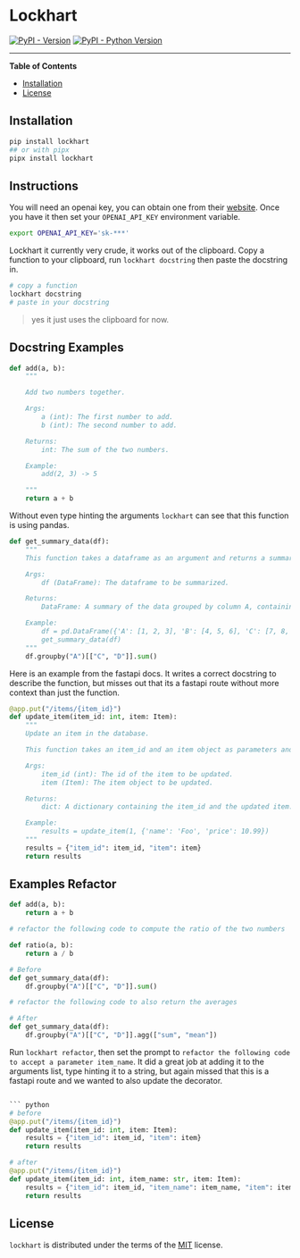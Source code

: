 # Lockhart

[![PyPI - Version](https://img.shields.io/pypi/v/lockhart.svg)](https://pypi.org/project/lockhart)
[![PyPI - Python Version](https://img.shields.io/pypi/pyversions/lockhart.svg)](https://pypi.org/project/lockhart)

---

**Table of Contents**

- [Installation](#installation)
- [License](#license)

## Installation

```bash
pip install lockhart
## or with pipx
pipx install lockhart
```

## Instructions

You will need an openai key, you can obtain one from their
[website](https://beta.openai.com/account/api-keys). Once you have it then set
your `OPENAI_API_KEY` environment variable.

```bash
export OPENAI_API_KEY='sk-***'
```

Lockhart it currently very crude, it works out of the clipboard. Copy a
function to your clipboard, run `lockhart docstring` then paste the docstring
in.

```bash
# copy a function
lockhart docstring
# paste in your docstring
```

> yes it just uses the clipboard for now.

## Docstring Examples

```python
def add(a, b):
    """

    Add two numbers together.

    Args:
        a (int): The first number to add.
        b (int): The second number to add.

    Returns:
        int: The sum of the two numbers.

    Example:
        add(2, 3) -> 5

    """
    return a + b
```

Without even type hinting the arguments `lockhart` can see that this function is using pandas.

```python
def get_summary_data(df):
    """
    This function takes a dataframe as an argument and returns a summary of the data grouped by column A.

    Args:
        df (DataFrame): The dataframe to be summarized.

    Returns:
        DataFrame: A summary of the data grouped by column A, containing the sum of columns C and D.

    Example:
        df = pd.DataFrame({'A': [1, 2, 3], 'B': [4, 5, 6], 'C': [7, 8, 9], 'D': [10, 11, 12]})
        get_summary_data(df)
    """
    df.groupby("A")[["C", "D"]].sum()
```

Here is an example from the fastapi docs. It writes a correct docstring to
describe the function, but misses out that its a fastapi route without more
context than just the function.

```python
@app.put("/items/{item_id}")
def update_item(item_id: int, item: Item):
    """
    Update an item in the database.

    This function takes an item_id and an item object as parameters and updates the item in the database.

    Args:
        item_id (int): The id of the item to be updated.
        item (Item): The item object to be updated.

    Returns:
        dict: A dictionary containing the item_id and the updated item.

    Example:
        results = update_item(1, {'name': 'Foo', 'price': 10.99})
    """
    results = {"item_id": item_id, "item": item}
    return results
```

## Examples Refactor

```python
def add(a, b):
    return a + b

# refactor the following code to compute the ratio of the two numbers

def ratio(a, b):
    return a / b
```

```python
# Before
def get_summary_data(df):
    df.groupby("A")[["C", "D"]].sum()

# refactor the following code to also return the averages

# After
def get_summary_data(df):
    df.groupby("A")[["C", "D"]].agg(["sum", "mean"])
```

Run `lockhart refactor`, then set the prompt to `refactor the following code to
accept a parameter item_name`. It did a great job at adding it to the
arguments list, type hinting it to a string, but again missed that this is a
fastapi route and we wanted to also update the decorator.

````python

``` python
# before
@app.put("/items/{item_id}")
def update_item(item_id: int, item: Item):
    results = {"item_id": item_id, "item": item}
    return results

# after
@app.put("/items/{item_id}")
def update_item(item_id: int, item_name: str, item: Item):
    results = {"item_id": item_id, "item_name": item_name, "item": item}
    return results
````

## License

`lockhart` is distributed under the terms of the
[MIT](https://spdx.org/licenses/MIT.html) license.
